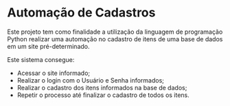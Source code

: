 # Automação de Cadastros

Este projeto tem como finalidade a utilização da linguagem de programação Python realizar uma automação no cadastro de itens de uma base de dados em um site pré-determinado.

Este sistema consegue:
- Acessar o site informado;
- Realizar o login com o Usuário e Senha informados;
- Realizar o cadastro dos itens informados na base de dados;
- Repetir o processo até finalizar o cadastro de todos os itens.
